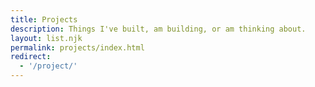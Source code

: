 ```yaml
---
title: Projects
description: Things I've built, am building, or am thinking about.
layout: list.njk
permalink: projects/index.html
redirect:
  - '/project/'
---
```


